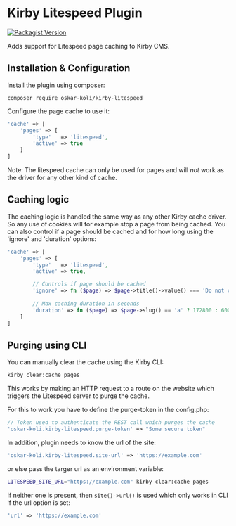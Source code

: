 # Kirby Litespeed Plugin
[![Packagist Version](https://img.shields.io/packagist/v/oskar-koli/kirby-litespeed)](https://packagist.org/packages/oskar-koli/kirby-litespeed)

Adds support for Litespeed page caching to Kirby CMS.

## Installation & Configuration

Install the plugin using composer:
```
composer require oskar-koli/kirby-litespeed
```

Configure the page cache to use it:
```php
'cache' => [
    'pages' => [
        'type'   => 'litespeed',
        'active' => true
    ]
]
```
Note: The litespeed cache can only be used for pages and will *not* work as the driver for any other kind of cache.

## Caching logic
The caching logic is handled the same way as any other Kirby cache driver. So any use of cookies will for example stop a page from being cached. You can also control if a page should be cached and for how long using the 'ignore' and 'duration' options:
```php
'cache' => [
    'pages' => [
        'type'   => 'litespeed',
        'active' => true,

        // Controls if page should be cached
        'ignore' => fn ($page) => $page->title()->value() === 'Do not cache me',
        
        // Max caching duration in seconds
        'duration' => fn ($page) => $page->slug() == 'a' ? 172800 : 600
    ]
]
```

## Purging using CLI
You can manually clear the cache using the Kirby CLI:
```bash
kirby clear:cache pages
```

This works by making an HTTP request to a route on the website which triggers the Litespeed server to purge the cache.

For this to work you have to define the purge-token in the config.php:
```php
// Token used to authenticate the REST call which purges the cache
'oskar-koli.kirby-litespeed.purge-token' => "Some secure token"
```

In addition, plugin needs to know the url of the site:
```php
'oskar-koli.kirby-litespeed.site-url' => 'https://example.com'
```
or else pass the targer url as an environment variable:
```bash
LITESPEED_SITE_URL="https://example.com" kirby clear:cache pages
```
If neither one is present, then `site()->url()` is used which only works in CLI if the url option is set:
```php
'url' => 'https://example.com'
```
